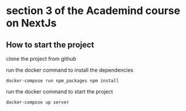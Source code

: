 # section 3 of the Academind course on NextJs

## How to start the project

clone the project from github

run the docker command to install the dependencies

```
docker-compose run npm_packages npm install
```

run the docker command to start the project

```
docker-compose up server
```

